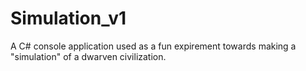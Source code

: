 # Simulation_v1
 
A C# console application used as a fun expirement towards making a "simulation" of a dwarven civilization.
